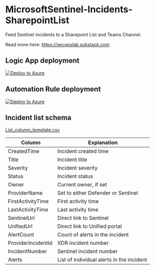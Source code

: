# MicrosoftSentinel-Incidents-SharepointList

Feed Sentinel incidents to a Sharepoint List and Teams Channel.

Read more here: https://secopslab.substack.com

## Logic App deployment

[![Deploy to Azure](https://aka.ms/deploytoazurebutton)](https://portal.azure.com/#create/Microsoft.Template/uri/https%3A%2F%2Fraw.githubusercontent.com%2Fmikoiv%2FMicrosoftSentinel-Incidents-SharepointList%2Fmain%2Fazuredeploy.json)

## Automation Rule deployment

[![Deploy to Azure](https://aka.ms/deploytoazurebutton)](https://portal.azure.com/#create/Microsoft.Template/uri/https%3A%2F%2Fraw.githubusercontent.com%2Fmikoiv%2FMicrosoftSentinel-Incidents-SharepointList%2Fmain%2FSentinel_automation_rules.json)

## Incident list schema

[List_column_template.csv](https://github.com/mikoiv/MicrosoftSentinel-Incidents-SharepointList/blob/main/List_column_template.csv)

| Column | Explanation |
| --- | --- |
| CreatedTime |Incident created time |
| Title |Incident title |
| Severity |Incident severity |
| Status |Incident status |
| Owner |Current owner, if set |
| ProviderName |Set to either Defender or Sentinel |
| FirstActivityTime |First activity time |
| LastActivityTime |Last activity time |
| SentinelUrl |Direct link to Sentinel | 
| UnifiedUrl |Direct link to Unified portal |
| AlertCount |Count of alerts in the incident | 
| ProviderIncidentId |XDR incident number | 
| IncidentNumber |Sentinel incident number | 
| Alerts |List of individual alerts in the incident | 
